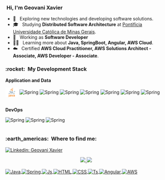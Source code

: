 <h3> &nbsp;Hi, I'm Geovani Xavier </h3>

- 🤔 &nbsp; Exploring new technologies and developing software solutions.
- 🎓 &nbsp; Studying **Distributed Software Architecture** at <a href="https://www.pucminas.br/PucVirtual/Pos-Graduacao/Paginas/Arquitetura-de-Software-Distribuido.aspx">Pontifícia Universidade Católica de Minas Gerais</a>.
- 💼 &nbsp; Working as **Software Developer**
- 👨‍💻 &nbsp; Learning more about **Java, SpringBoot, Angular, AWS Cloud**.
- ☁️ &nbsp; Certified **AWS Cloud Practitioner, AWS Solutions Architect - Associate, AWS Developer - Associate**.

<h3> :rocket: &nbsp;My Development Stack </h3>

**Application and Data**

<div style="display: inline_block">
<img align="center" alt="Java" height="30" width="40" src="https://raw.githubusercontent.com/github/explore/5b3600551e122a3277c2c5368af2ad5725ffa9a1/topics/java/java.png">
<img align="center" alt="Spring" height="20" width="75" src="https://camo.githubusercontent.com/be95e40b73b295d5a020730d3c0adcce5906cf4d5fd2c6d8e523310f8414094c/68747470733a2f2f696d672e736869656c64732e696f2f62616467652f2d537072696e67253230426f6f742d3333333333333f7374796c653d666c6174266c6f676f3d737072696e67626f6f74">
<img align="center" alt="Spring" height="20" width="75" src="https://img.shields.io/badge/-JavaScript-333333?style=flat&logo=javascript">
<img align="center" alt="Spring" height="20" width="75" src="https://img.shields.io/badge/-HTML5-333333?style=flat&logo=HTML5">
<img align="center" alt="Spring" height="20" width="75" src="https://img.shields.io/badge/-CSS-333333?style=flat&logo=CSS3&logoColor=1572B6">
<img align="center" alt="Spring" height="20" width="75" src="https://img.shields.io/badge/Angular-DD0031?style=for-the-badge&logo=angular&logoColor=white">
<img align="center" alt="Spring" height="20" width="75" src="https://img.shields.io/badge/-MySQL-333333?style=flat&logo=mysql">
<img align="center" alt="Spring" height="20" width="75" src="https://camo.githubusercontent.com/2f13988552b7ae81484bb9f4003357f3b3fc8c2043171d531d7e08b51b6eb641/68747470733a2f2f696d672e736869656c64732e696f2f62616467652f2d506f737467726553514c2d3333333333333f7374796c653d666c6174266c6f676f3d706f737467726573716c">
</div><br/>

**DevOps**
<div style="display: inline_block">
<img align="center" alt="Spring" height="20" width="75" src="https://img.shields.io/badge/Amazon_AWS-232F3E?style=for-the-badge&logo=amazon-aws&logoColor=white">
<img align="center" alt="Spring" height="20" width="75" src="https://img.shields.io/badge/GitHub-100000?style=for-the-badge&logo=github&logoColor=white">
<img align="center" alt="Spring" height="20" width="75" src="https://img.shields.io/badge/GitLab-330F63?style=for-the-badge&logo=gitlab&logoColor=white">
</div><br/>
  
  	
<h3> :earth_americas: &nbsp;Where to find me: </h3> 

[![Linkedin: Geovani Xavier](https://img.shields.io/badge/-GeovaniXavier-blue?style=flat-square&logo=Linkedin&logoColor=white&link=https://www.linkedin.com/in/geovani-xavier/)](https://www.linkedin.com/in/geovani-xavier/)

<div align="center">
  <a href="https://github.com/GeovaniXavier">
  <img height="180em" src="https://github-readme-stats.vercel.app/api?username=geovanixavier&show_icons=true&theme=dark&include_all_commits=true&count_private=true"/>
  <img height="180em" src="https://github-readme-stats.vercel.app/api/top-langs/?username=geovanixavier&layout=compact&langs_count=7&theme=dark"/>
</div>
  
 <div style="display: inline_block"><br>
  <img align="center" alt="Java" height="30" width="40" src="https://cdn-icons-png.flaticon.com/512/1243/1243457.png?w=1380&t=st=1687751278~exp=1687751878~hmac=73efd4696bf96b36dfadb2b5eafb746fb77b5866b654dd484e1e4f23c525353b">
  <img align="center" alt="Spring" height="30" width="40" src="https://simpleicons.org/icons/springboot.svg">
  <img align="center" alt="Js" height="30" width="40" src="https://simpleicons.org/icons/javascript.svg">
  <img align="center" alt="HTML" height="30" width="40" src="https://simpleicons.org/icons/html5.svg">
  <img align="center" alt="CSS" height="30" width="40" src="https://simpleicons.org/icons/css3.svg">
  <img align="center" alt="Ts" height="30" width="40" src="https://simpleicons.org/icons/typescript.svg">
  <img align="center" alt="Angular" height="30" width="40" src="https://simpleicons.org/icons/angular.svg">
  <img align="center" alt="AWS" height="30" width="40" src="https://simpleicons.org/icons/amazonaws.svg">
   
</div>

